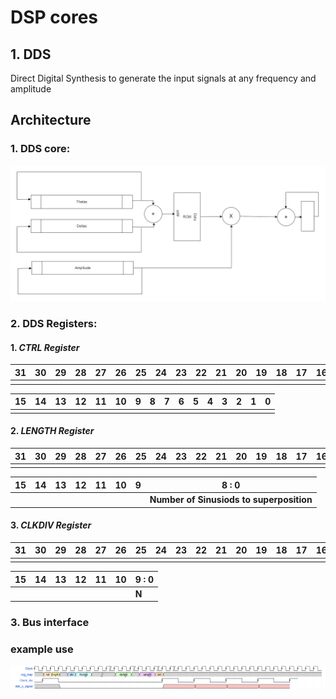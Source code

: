 # DSP cores
## 1. DDS 
Direct Digital Synthesis to generate the input signals at any frequency and amplitude  
## Architecture  
### 1. DDS core:
![DDS](DDS.drawio.png)

### 2. DDS Registers:

#### 1. ***CTRL Register***


| 31 | 30 | 29 | 28 | 27 | 26 | 25 | 24 | 23 | 22 | 21 | 20 | 19 | 18 | 17 | 16 |
|----|----|----|----|----|----|----|----|----|----|----|----|----|----|----|----|
|    |    |    |    |    |    |    |    |    |    |    |    |    |    |    |    |

| 15 | 14 | 13 | 12 | 11 | 10 | 9  | 8  | 7  | 6  | 5  | 4  | 3  | 2  | 1  | 0  |
|----|----|----|----|----|----|----|----|----|----|----|----|----|----|----|----|
|    |    |    |    |    |    |    |    |    |    |    |    |    |    |    |    |

#### 2. ***LENGTH Register***

| 31 | 30 | 29 | 28 | 27 | 26 | 25 | 24 | 23 | 22 | 21 | 20 | 19 | 18 | 17 | 16 |
|----|----|----|----|----|----|----|----|----|----|----|----|----|----|----|----|
|    |    |    |    |    |    |    |    |    |    |    |    |    |    |    |    |

| 15 | 14 | 13 | 12 | 11 | 10 | 9  |8  : 0|       
|----|----|----|----|----|----|----|--------------------------------------------|
|    |    |    |    |    |    |    |____Number of Sinusiods to superposition____|

#### 3. ***CLKDIV Register***
| 31 | 30 | 29 | 28 | 27 | 26 | 25 | 24 | 23 | 22 | 21 | 20 | 19 | 18 | 17 | 16 |
|----|----|----|----|----|----|----|----|----|----|----|----|----|----|----|----|
|    |    |    |    |    |    |    |    |    |    |    |    |    |    |    |    |

| 15 | 14 | 13 | 12 | 11 | 10 | 9  : 0  |
|----|----|----|----|----|----|---------|
|    |    |    |    |    |    |____N____|


### 3. Bus interface 

### example use
![EX](figures/example1.png)
